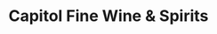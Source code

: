 ---
title: "Capitol Fine Wine & Spirits"
url: /washington/capitol-fine-wine-and-spirits/
shop: alcohol
---